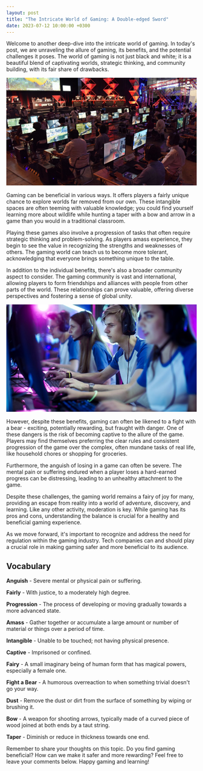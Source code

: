```yaml
---
layout: post
title: "The Intricate World of Gaming: A Double-edged Sword"
date: 2023-07-12 10:00:00 +0300
---
```


Welcome to another deep-dive into the intricate world of gaming. In today's post, we are unraveling the allure of gaming, its benefits, and the potential challenges it poses. The world of gaming is not just black and white; it is a beautiful blend of captivating worlds, strategic thinking, and community building, with its fair share of drawbacks.

![Gaming World](/images/gaming-world.jpg)

Gaming can be beneficial in various ways. It offers players a fairly unique chance to explore worlds far removed from our own. These intangible spaces are often teeming with valuable knowledge; you could find yourself learning more about wildlife while hunting a taper with a bow and arrow in a game than you would in a traditional classroom.

Playing these games also involve a progression of tasks that often require strategic thinking and problem-solving. As players amass experience, they begin to see the value in recognizing the strengths and weaknesses of others. The gaming world can teach us to become more tolerant, acknowledging that everyone brings something unique to the table.

In addition to the individual benefits, there's also a broader community aspect to consider. The gaming community is vast and international, allowing players to form friendships and alliances with people from other parts of the world. These relationships can prove valuable, offering diverse perspectives and fostering a sense of global unity.

![Gaming Community](/images/gaming-community.jpg)

However, despite these benefits, gaming can often be likened to a fight with a bear - exciting, potentially rewarding, but fraught with danger. One of these dangers is the risk of becoming captive to the allure of the game. Players may find themselves preferring the clear rules and consistent progression of the game over the complex, often mundane tasks of real life, like household chores or shopping for groceries. 

Furthermore, the anguish of losing in a game can often be severe. The mental pain or suffering endured when a player loses a hard-earned progress can be distressing, leading to an unhealthy attachment to the game.

Despite these challenges, the gaming world remains a fairy of joy for many, providing an escape from reality into a world of adventure, discovery, and learning. Like any other activity, moderation is key. While gaming has its pros and cons, understanding the balance is crucial for a healthy and beneficial gaming experience.

As we move forward, it's important to recognize and address the need for regulation within the gaming industry. Tech companies can and should play a crucial role in making gaming safer and more beneficial to its audience.

## Vocabulary

**Anguish** - Severe mental or physical pain or suffering.

**Fairly** - With justice, to a moderately high degree.

**Progression** - The process of developing or moving gradually towards a more advanced state.

**Amass** - Gather together or accumulate a large amount or number of material or things over a period of time.

**Intangible** - Unable to be touched; not having physical presence.

**Captive** - Imprisoned or confined.

**Fairy** - A small imaginary being of human form that has magical powers, especially a female one.

**Fight a Bear** - A humorous overreaction to when something trivial doesn't go your way.

**Dust** - Remove the dust or dirt from the surface of something by wiping or brushing it.

**Bow** - A weapon for shooting arrows, typically made of a curved piece of wood joined at both ends by a taut string.

**Taper** - Diminish or reduce in thickness towards one end.

Remember to share your thoughts on this topic. Do you find gaming beneficial? How can we make it safer and more rewarding? Feel free to leave your comments below. Happy gaming and learning!